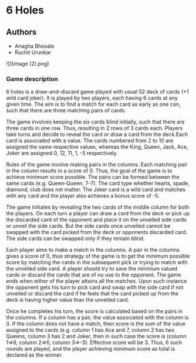 # 6 Holes
## Authors
* Anagha Bhosale
* Ruchit Urunkar

![](image (2).png)

### Game description

6 holes is a draw-and-discard game played with usual 52 deck of cards (+1 wild card joker). It is played by two players, each having 6 cards at any given time. The aim is to find a match for each card as early as one can, such that there are three matching pairs of cards.

The game involves keeping the six cards blind initially, such that there are three cards in one row. Thus, resulting in 2 rows of 3 cards each. Players take turns and decide to reveal the card or draw a card from the deck.Each card is associated with a value. The cards numbered from 2 to 10 are assigned the same respective values, whereas the King, Queen, Jack, Ace, Joker are assigned 0, 12, 11, 1, -5 respectively.

Rules of the game involve making pairs in the columns. Each matching pair in the column results in a score of 0. Thus, the goal of the game is to achieve minimum score possible. The pairs can be formed between the same cards (e.g. Queen-Queen, 7-7). The card type whether hearts, spade, diamond, club does not matter. The Joker card is a wild card and matches with any card and the player also achieves a bonus score of -5.

The game initiates by revealing the two cards of the middle column for both the players. On each turn a player can draw a card from the deck or pick up the discarded card of the opponent and place it on the unveiled side cards or unveil the side cards. But the side cards once unveiled cannot be swapped with the card picked from the deck or opponents discarded card. The side cards can be swapped only if they remain blind.

Each player aims to make a match in the columns. A pair in the columns gives a score of 0, thus strategy of the game is to get the minimum possible score by matching the cards in the subsequent pick or trying to match with the unveiled side card. A player should try to save the minimum valued cards or discard the cards that are of no use to the opponent. The game ends when either of the player attains all the matches. Upon such instance the opponent gets his turn to pick card and swap with the side card if not unveiled or discard the card if he feels that the card picked up from the deck is having higher value than the unveiled card.

Once he completes his turn, the score is calculated based on the pairs in the columns. If a column has a pair, the value associated with the column is 0. If the column does not have a match, then score is the sum of the value assigned to the cards (e.g. column 1 has Ace and 7, column 2 has two Queens, column 3 has 2 and Joker, then in such case the score is (column 1=>6, column 2=>0, column 3=>-3). Effective score will be 3. Thus, 6 such rounds are played, and the player achieving minimum score as total is declared as the winner.
